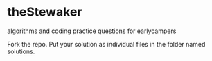 # theStewaker
algorithms and coding practice questions for earlycampers

Fork the repo.
Put your solution as individual files in the folder named solutions.
